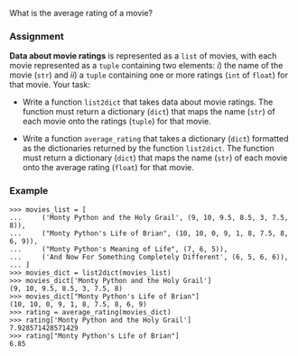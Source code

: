 What is the average rating of a movie?

### Assignment

**Data about movie ratings** is represented as a `list` of movies, with each movie represented as a `tuple` containing two elements: *i*) the name of the movie (`str`) and *ii*) a `tuple` containing one or more ratings (`int` of `float`) for that movie. Your task:

- Write a function `list2dict` that takes data about movie ratings. The function must return a dictionary (`dict`) that maps the name (`str`) of each movie onto the ratings (`tuple`) for that movie.

- Write a function `average_rating` that takes a dictionary (`dict`) formatted as the dictionaries returned by the function `list2dict`. The function must return a dictionary (`dict`) that maps the name (`str`) of each movie onto the average rating (`float`) for that movie.

### Example

```console?lang=python&prompt=>>>
>>> movies_list = [
...     ('Monty Python and the Holy Grail', (9, 10, 9.5, 8.5, 3, 7.5, 8)),
...     ("Monty Python's Life of Brian", (10, 10, 0, 9, 1, 8, 7.5, 8, 6, 9)),
...     ("Monty Python's Meaning of Life", (7, 6, 5)),
...     ('And Now For Something Completely Different', (6, 5, 6, 6)),
... ]
>>> movies_dict = list2dict(movies_list)
>>> movies_dict['Monty Python and the Holy Grail']
(9, 10, 9.5, 8.5, 3, 7.5, 8)
>>> movies_dict["Monty Python's Life of Brian"]
(10, 10, 0, 9, 1, 8, 7.5, 8, 6, 9)
>>> rating = average_rating(movies_dict)
>>> rating['Monty Python and the Holy Grail']
7.928571428571429
>>> rating["Monty Python's Life of Brian"]
6.85
```

